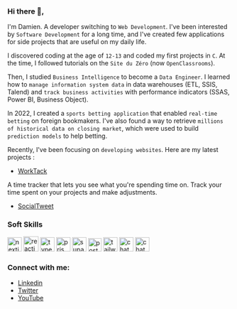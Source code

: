 ### Hi there 👋,

I'm Damien. A developer switching to `Web Development`. I've been interested by `Software Development` for a long time, and I've created few applications for side projects that are useful on my daily life.

I discovered coding at the age of `12-13` and coded my first projects in `C`. At the time, I followed tutorials on the `Site du Zéro` (now `OpenClassrooms`).

Then, I studied `Business Intelligence` to become a `Data Engineer`. I learned how to `manage information system data` in data warehouses (ETL, SSIS, Talend) and `track business activities` with performance indicators (SSAS, Power BI, Business Object).

In 2022, I created a `sports betting application` that enabled `real-time betting` on foreign bookmakers. I've also found a way to retrieve `millions of historical data on closing market`, which were used to build `prediction models` to help betting.

Recently, I've been focusing on `developing websites`. Here are my latest projects :

- <a href="https://worktrack-app.vercel.app/" target="_blank">WorkTack</a> <img width="12" src="https://github.com/DamCodex/DamCodex/assets/85851416/5386a7ac-56b6-4da1-ac47-38d49ba3e81c">

A time tracker that lets you see what you're spending time on. Track your time spent on your projects and make adjustments.

- <a href="#">SocialTweet</a> <img width="12" src="https://github.com/DamCodex/DamCodex/assets/85851416/11e53e5c-df6f-4991-bf21-9e34fa3dfa80">


### Soft Skills

[<img alt="nextjs" width="32" src="https://github.com/DamCodex/DamCodex/assets/85851416/7c0127b1-050d-464d-8c6c-724fa8d22c9e">](https://nextjs.org/)
[<img alt="reactjs" width="34" src="https://github.com/DamCodex/DamCodex/assets/85851416/a44a2607-5018-4487-b10e-eb418eda35cb">](https://reactjs.org/)
[<img alt="typescript" width="32" src="https://github.com/DamCodex/DamCodex/assets/85851416/7d176517-4df9-4056-acee-f35fa4c2fe66">](https://www.typescriptlang.org/)
[<img alt="prisma" width="32" src="https://github.com/DamCodex/DamCodex/assets/85851416/7c0b7543-d399-408f-8215-16148b965a96">](https://www.prisma.io/)
[<img alt="supabase" width="32" src="https://github.com/DamCodex/DamCodex/assets/85851416/df35dd89-8f5c-48b5-9d43-bc162d09b492">](https://supabase.com/)
[<img alt="postgresql" width="30" src="https://github.com/DamCodex/DamCodex/assets/85851416/46c8c608-a900-4b34-9c98-7380f2b09b5f">](https://www.postgresql.org/)
[<img alt="tailwindcss" width="32" src="https://github.com/DamCodex/DamCodex/assets/85851416/fa4f5b06-a8e0-4e09-95d3-010bd3ff0880">](https://tailwindcss.com/)
[<img alt="chatgpt" width="32" src="https://github.com/DamCodex/DamCodex/assets/85851416/e2d9675c-f23a-4d46-bb35-25038dd3de0d">](https://ui.shadcn.com/)
[<img alt="chatgpt" width="32" src="https://github.com/DamCodex/DamCodex/assets/85851416/475f9b29-0aeb-42ac-ac60-dfbc123ff2a6">](https://chatgpt.com/)

### Connect with me:

- <a href="https://fr.linkedin.com/in/damien-lebeau-995892192" target="_blank">Linkedin</a>
- <a href="https://twitter.com/DamCodex" target="_blank">Twitter</a>
- <a href="https://www.youtube.com/channel/UCVxPVdZxKSOyabENWJG6P9Q" target="_blank">YouTube</a>
